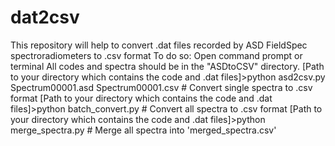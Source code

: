 # dat2csv
This repository will help to convert .dat files recorded by ASD FieldSpec spectroradiometers to .csv format
To do so:
Open command prompt or terminal
All codes and spectra should be in the "ASDtoCSV" directory.
[Path to your directory which contains the code and .dat files]>python asd2csv.py Spectrum00001.asd Spectrum00001.csv	    # Convert single spectra to .csv format
[Path to your directory which contains the code and .dat files]>python batch_convert.py                                     # Convert all spectra to .csv format
[Path to your directory which contains the code and .dat files]>python merge_spectra.py                                     # Merge all spectra into 'merged_spectra.csv'